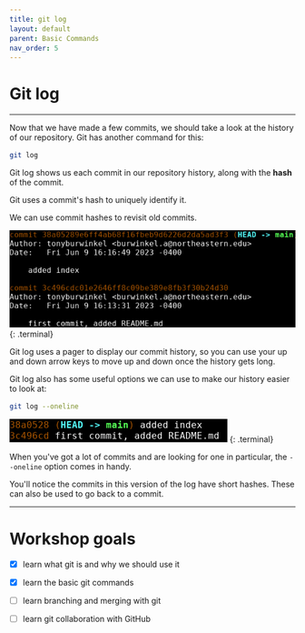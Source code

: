 ```yaml
---
title: git log
layout: default
parent: Basic Commands
nav_order: 5
---
```


# Git log

---
Now that we have made a few commits, we should take a look at the history of our repository. Git has another command for this:

```bash
git log
```

Git log shows us each commit in our repository history, along with the __hash__ of the commit. 

Git uses a commit's hash to uniquely identify it. 

We can use commit hashes to revisit old commits.

![log long](../images/log/log-long.png)
{: .terminal}

Git log uses a pager to display our commit history, so you can use your up and down arrow keys to move up and down once the history gets long. 

Git log also has some useful options we can use to make our history easier to look at:

```bash
git log --oneline
```

![log oneline](../images/log/log-oneline.png)
{: .terminal}

When you've got a lot of commits and are looking for one in particular, the ```--oneline``` option comes in handy. 

You'll notice the commits in this version of the log have short hashes. These can also be used to go back to a commit.

---

# Workshop goals
- [x] learn what git is and why we should use it
- [x] learn the basic git commands
- [ ] learn branching and merging with git
- [ ] learn git collaboration with GitHub

